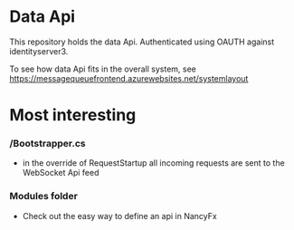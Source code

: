 # Data Api

This repository holds the data Api. Authenticated using OAUTH against identityserver3. 

To see how data Api fits in the overall system, see https://messagequeuefrontend.azurewebsites.net/systemlayout

# Most interesting

### /Bootstrapper.cs
- in the override of RequestStartup all incoming requests are sent to the WebSocket Api feed

### Modules folder
- Check out the easy way to define an api in NancyFx